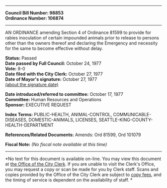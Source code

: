 * * * * *  
  
**Council Bill Number: [](#h0)[](#h2)98853**   
**Ordinance Number: 106874**  
  
* * * * *  
  
AN ORDINANCE amending Section 4 of Ordinance 81599 to provide for rabies inoculation of certain impounded animals prior to release to persons other than the owners thereof and declaring the Emergency and necessity for the same to become effective without delay.  
  
**Status:** Passed   
**Date passed by Full Council:** October 24, 1977   
**Vote:** 8-0   
**Date filed with the City Clerk:** October 27, 1977   
**Date of Mayor's signature:** October 27, 1977   
[(about the signature date)](/~public/approvaldate.htm)   
  
  
**Date introduced/referred to committee:** October 17, 1977   
**Committee:** Human Resources and Operations   
**Sponsor:** EXECUTIVE REQUEST   
  
**Index Terms:** PUBLIC-HEALTH, ANIMAL-CONTROL, COMMUNICABLE-DISEASES, DOMESTIC-ANIMALS, LICENSES, SEATTLE-KING-COUNTY-HEALTH-DEPARTMENT  
  
**References/Related Documents:** Amends: Ord 81599, Ord 101079  
  
**Fiscal Note:** *(No fiscal note available at this time)*  
  
* * * * *  
  
*No text for this document is available on-line. You may view this document at [the Office of the City Clerk](http://www.seattle.gov/leg/clerk/contactUs.htm). If you are unable to visit the Clerk's Office, you may request a copy or scan be made for you by Clerk staff. Scans and copies provided by the Office of the City Clerk are subject to [copy fees](http://clerk.seattle.gov/~public/clerkfees.htm), and the timing of service is dependent on the availability of staff. *  
  
  

